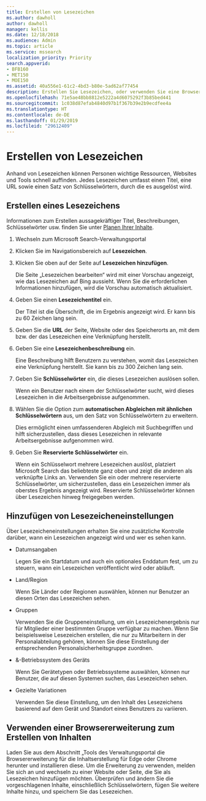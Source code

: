 ```yaml
---
title: Erstellen von Lesezeichen
ms.author: dawholl
author: dawholl
manager: kellis
ms.date: 12/18/2018
ms.audience: Admin
ms.topic: article
ms.service: mssearch
localization_priority: Priority
search.appverid:
- BFB160
- MET150
- MOE150
ms.assetid: 40a556e1-61c2-4bd3-b80e-5ad62af77454
description: Erstellen Sie Lesezeichen, oder verwenden Sie eine Browsererweiterung, um diese zu Ihren Microsoft Search-Arbeitsergebnissen hinzuzufügen.
ms.openlocfilehash: 71e5ae48bb8812e5222a4d6075292f3b85bed441
ms.sourcegitcommit: 1c038d87efab4840d97b1f367b39e2b9ecdfee4a
ms.translationtype: HT
ms.contentlocale: de-DE
ms.lasthandoff: 01/29/2019
ms.locfileid: "29612409"
---
```

# <a name="create-bookmarks"></a>Erstellen von Lesezeichen

Anhand von Lesezeichen können Personen wichtige Ressourcen, Websites und Tools schnell auffinden. Jedes Lesezeichen umfasst einen Titel, eine URL sowie einen Satz von Schlüsselwörtern, durch die es ausgelöst wird.
  
## <a name="create-a-bookmark"></a>Erstellen eines Lesezeichens

Informationen zum Erstellen aussagekräftiger Titel, Beschreibungen, Schlüsselwörter usw. finden Sie unter [Planen Ihrer Inhalte](plan-your-content.md).
  
1. Wechseln zum Microsoft Search-Verwaltungsportal
    
2. Klicken Sie im Navigationsbereich auf **Lesezeichen**.
    
3. Klicken Sie oben auf der Seite auf **Lesezeichen hinzufügen**.
    
    Die Seite „Lesezeichen bearbeiten“ wird mit einer Vorschau angezeigt, wie das Lesezeichen auf Bing aussieht. Wenn Sie die erforderlichen Informationen hinzufügen, wird die Vorschau automatisch aktualisiert.
    
4. Geben Sie einen **Lesezeichentitel** ein.
    
    Der Titel ist die Überschrift, die im Ergebnis angezeigt wird. Er kann bis zu 60 Zeichen lang sein.
    
5. Geben Sie die **URL** der Seite, Website oder des Speicherorts an, mit dem bzw. der das Lesezeichen eine Verknüpfung herstellt. 
    
6. Geben Sie eine **Lesezeichenbeschreibung** ein.
    
    Eine Beschreibung hilft Benutzern zu verstehen, womit das Lesezeichen eine Verknüpfung herstellt. Sie kann bis zu 300 Zeichen lang sein.
    
7. Geben Sie **Schlüsselwörter** ein, die dieses Lesezeichen auslösen sollen. 
    
    Wenn ein Benutzer nach einem der Schlüsselwörter sucht, wird dieses Lesezeichen in die Arbeitsergebnisse aufgenommen.
    
8. Wählen Sie die Option zum **automatischen Abgleichen mit ähnlichen Schlüsselwörtern** aus, um den Satz von Schlüsselwörtern zu erweitern. 
    
    Dies ermöglicht einen umfassenderen Abgleich mit Suchbegriffen und hilft sicherzustellen, dass dieses Lesezeichen in relevante Arbeitsergebnisse aufgenommen wird.
    
9. Geben Sie **Reservierte Schlüsselwörter** ein.
    
    Wenn ein Schlüsselwort mehrere Lesezeichen auslöst, platziert Microsoft Search das beliebteste ganz oben und zeigt die anderen als verknüpfte Links an. Verwenden Sie ein oder mehrere reservierte Schlüsselwörter, um sicherzustellen, dass ein Lesezeichen immer als oberstes Ergebnis angezeigt wird. Reservierte Schlüsselwörter können über Lesezeichen hinweg freigegeben werden.
    
## <a name="add-bookmark-settings"></a>Hinzufügen von Lesezeicheneinstellungen

Über Lesezeicheneinstellungen erhalten Sie eine zusätzliche Kontrolle darüber, wann ein Lesezeichen angezeigt wird und wer es sehen kann.
  
- Datumsangaben
    
    Legen Sie ein Startdatum und auch ein optionales Enddatum fest, um zu steuern, wann ein Lesezeichen veröffentlicht wird oder abläuft. 
    
- Land/Region
    
    Wenn Sie Länder oder Regionen auswählen, können nur Benutzer an diesen Orten das Lesezeichen sehen.
    
- Gruppen
    
    Verwenden Sie die Gruppeneinstellung, um ein Lesezeichenergebnis nur für Mitglieder einer bestimmten Gruppe verfügbar zu machen. Wenn Sie beispielsweise Lesezeichen erstellen, die nur zu Mitarbeitern in der Personalabteilung gehören, können Sie diese Einstellung der entsprechenden Personalsicherheitsgruppe zuordnen.
    
- &amp;-Betriebssystem des Geräts
    
    Wenn Sie Gerätetypen oder Betriebssysteme auswählen, können nur Benutzer, die auf diesen Systemen suchen, das Lesezeichen sehen.
    
- Gezielte Variationen
    
    Verwenden Sie diese Einstellung, um den Inhalt des Lesezeichens basierend auf dem Gerät und Standort eines Benutzers zu variieren.
    
## <a name="use-a-browser-extension-to-create-content"></a>Verwenden einer Browsererweiterung zum Erstellen von Inhalten

Laden Sie aus dem Abschnitt „Tools des Verwaltungsportal die Browsererweiterung für die Inhaltserstellung für Edge oder Chrome herunter und installieren diese. Um die Erweiterung zu verwenden, melden Sie sich an und wechseln zu einer Website oder Seite, die Sie als Lesezeichen hinzufügen möchten. Überprüfen und ändern Sie die vorgeschlagenen Inhalte, einschließlich Schlüsselwörtern, fügen Sie weitere Inhalte hinzu, und speichern Sie das Lesezeichen.